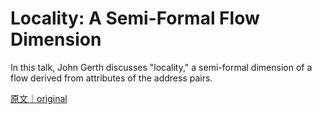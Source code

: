 
# Locality: A Semi-Formal Flow Dimension

In this talk, John Gerth discusses &quot;locality,&quot; a semi-formal dimension of a flow derived from attributes of the address pairs.

[原文｜original](https://insights.sei.cmu.edu/library/locality-a-semi-formal-flow-dimension/)
        